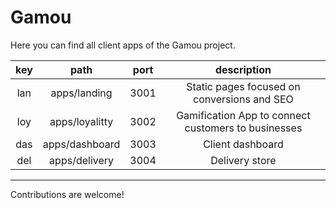 # Gamou

Here you can find all client apps of the Gamou project.

| key |      path      | port |                     description                     |
| :-: | :------------: | :--: | :-------------------------------------------------: |
| lan |  apps/landing  | 3001 |     Static pages focused on conversions and SEO     |
| loy | apps/loyalitty | 3002 | Gamification App to connect customers to businesses |
| das | apps/dashboard | 3003 |                  Client dashboard                   |
| del | apps/delivery  | 3004 |                   Delivery store                    |

---

Contributions are welcome!
